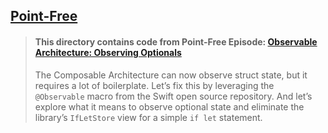 ## [Point-Free](https://www.pointfree.co)

> #### This directory contains code from Point-Free Episode: [Observable Architecture: Observing Optionals](https://www.pointfree.co/episodes/ep260-observable-architecture-observing-optionals)
>
> The Composable Architecture can now observe struct state, but it requires a lot of boilerplate. Let’s fix this by leveraging the `@Observable` macro from the Swift open source repository. And let’s explore what it means to observe optional state and eliminate the library’s `IfLetStore` view for a simple `if let` statement.
